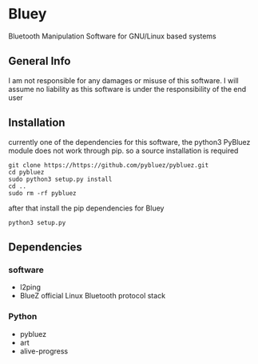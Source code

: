 # Bluey
Bluetooth Manipulation Software for GNU/Linux based systems

## General Info
I am not responsible for any damages or misuse of this software.
I will assume no liability as this software is under the responsibility of the end user

## Installation
currently one of the dependencies for this software, the python3 PyBluez module does not work through pip.
so a source installation is required
```
git clone https://https://github.com/pybluez/pybluez.git
cd pybluez
sudo python3 setup.py install
cd ..
sudo rm -rf pybluez
```
after that install the pip dependencies for Bluey

```
python3 setup.py
```

## Dependencies
### software
- l2ping
- BlueZ official Linux Bluetooth protocol stack

### Python
 - pybluez
 - art
 - alive-progress
